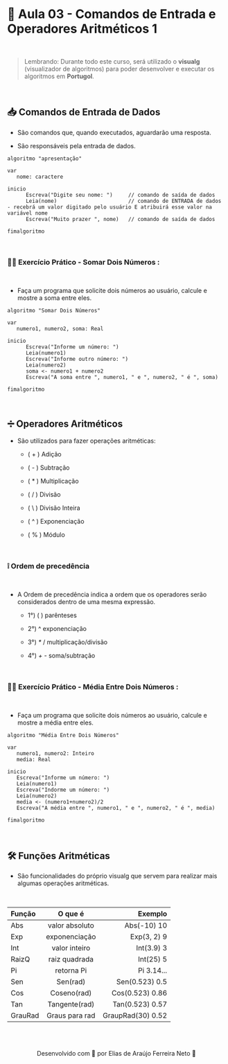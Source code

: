 # 🔢 Aula 03 - Comandos de Entrada e Operadores Aritméticos 1 

<br>

> Lembrando: Durante todo este curso, será utilizado o **visualg** (visualizador de algoritmos) para poder desenvolver e executar os algoritmos em **Portugol**.

<br>

## 📥 **Comandos de Entrada de Dados**



- São comandos que, quando executados, aguardarão uma resposta.

- São responsáveis pela entrada de dados.



````
algoritmo "apresentação"

var
   nome: caractere

inicio
      Escreva("Digite seu nome: ")     // comando de saída de dados
      Leia(nome)                       // comando de ENTRADA de dados   - recebrá um valor digitado pelo usuário E atribuirá esse valor na variável nome
      Escreva("Muito prazer ", nome)   // comando de saída de dados

fimalgoritmo
````

<br>

### 🏋️‍♂️ **Exercício Prático - Somar Dois Números :**

<br>

- Faça um programa que solicite dois números ao usuário, calcule e mostre a soma entre eles.

````
algoritmo "Somar Dois Números"

var
   numero1, numero2, soma: Real

inicio
      Escreva("Informe um número: ")
      Leia(numero1)
      Escreva("Informe outro número: ")
      Leia(numero2)
      soma <- numero1 + numero2
      Escreva("A soma entre ", numero1, " e ", numero2, " é ", soma)
      
fimalgoritmo
````

<br>

## ➗ **Operadores Aritméticos**

- São utilizados para fazer operações aritméticas:

   - ( + ) Adição

   - ( - ) Subtração

   - ( * ) Multiplicação

   - ( / ) Divisão

   - ( \ ) Divisão Inteira

   - ( ^ ) Exponenciação

   - ( % ) Módulo

<br>

### ❕ **Ordem de precedência**

<br>

- A Ordem de precedência indica a ordem que os operadores serão considerados dentro de uma mesma expressão.

   - 1°) ( )  parênteses

   - 2°) ^   exponenciação

   - 3°) _*_ /  multiplicação/divisão

   - 4°) _+_ _-_  soma/subtração

<br>

### 🏋️‍♂️ **Exercício Prático - Média Entre Dois Números :**

<br>

- Faça um programa que solicite dois números ao usuário, calcule e mostre a média entre eles.

````
algoritmo "Média Entre Dois Números"

var
   numero1, numero2: Inteiro
   media: Real

inicio
   Escreva("Informe um número: ")
   Leia(numero1)
   Escreva("Indorme um número: ")
   Leia(numero2)
   media <- (numero1+numero2)/2
   Escreva("A média entre ", numero1, " e ", numero2, " é ", media)

fimalgoritmo
````

<br>

## 🛠 Funções Aritméticas

- São funcionalidades do próprio visualg que servem para realizar mais algumas operações aritméticas.

<br>

Função | O que é | Exemplo
:--------- | :------: | -------:
Abs | valor absoluto | Abs(-10) 10
Exp | exponenciação | Exp(3, 2) 9
Int | valor inteiro | Int(3.9) 3
RaizQ | raiz quadrada | Int(25) 5
Pi | retorna Pi | Pi 3.14...
Sen | Sen(rad) | Sen(0.523) 0.5
Cos | Coseno(rad) | Cos(0.523) 0.86
Tan | Tangente(rad) | Tan(0.523) 0.57
GrauRad | Graus para rad | GraupRad(30) 0.52

<br><br>

<p align="center"> Desenvolvido com 💙 por Elias de Araújo Ferreira Neto 👋 <p>

